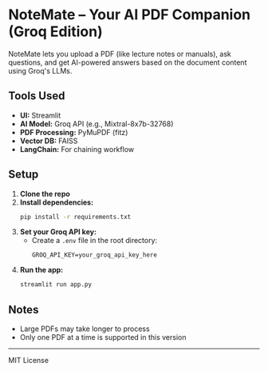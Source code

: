 
# NoteMate – Your AI PDF Companion (Groq Edition)

NoteMate lets you upload a PDF (like lecture notes or manuals), ask questions, and get AI-powered answers based on the document content using Groq's LLMs.


## Tools Used
- **UI:** Streamlit
- **AI Model:** Groq API (e.g., Mixtral-8x7b-32768)
- **PDF Processing:** PyMuPDF (fitz)
- **Vector DB:** FAISS
- **LangChain:** For chaining workflow

## Setup
1. **Clone the repo**
2. **Install dependencies:**
   ```bash
   pip install -r requirements.txt
   ```
3. **Set your Groq API key:**
   - Create a `.env` file in the root directory:
     ```
     GROQ_API_KEY=your_groq_api_key_here
     ```
4. **Run the app:**
   ```bash
   streamlit run app.py
   ```


## Notes
- Large PDFs may take longer to process
- Only one PDF at a time is supported in this version

---
MIT License 
